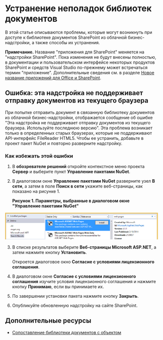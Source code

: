 
# <a name="troubleshooting-document-libraries"></a>Устранение неполадок библиотек документов
В этой статье описываются проблемы, которые могут возникнуть при доступе к библиотеке документов SharePoint из облачной бизнес-надстройки, а также способы их устранения.
 

 **Примечание.** Название "приложения для SharePoint" меняется на "надстройки SharePoint". Пока изменения не будут внесены полностью, в документации и пользовательском интерфейсе некоторых продуктов SharePoint и средств Visual Studio по-прежнему может встречаться термин "приложение". Дополнительные сведения см. в разделе [Новое название приложений для Office и SharePoint](new-name-for-apps-for-sharepoint#bk_newname).
 


 

## <a name="error-this-add-in-does-not-support-uploading-documents-from-your-current-browser"></a>Ошибка: эта надстройка не поддерживает отправку документов из текущего браузера

При попытке отправить документ в связанную библиотеку документов из облачной бизнес-надстройки, отображается сообщение об ошибке "Эта надстройка не поддерживает отправку документов из текущего браузера. Используйте последнюю версию". Эта проблема возникает только в определенных старых браузерах, которые не поддерживают API-интерфейс FileReader HTML5. Чтобы ее устранить, добавьте в проект пакет NuGet и повторно разверните надстройку.
 

 

### <a name="to-prevent-the-error"></a>Как избежать этой ошибки


1. В **обозревателе решений** откройте контекстное меню проекта **Сервер** и выберите пункт **Управление пакетами NuGet**.
    
 
2. В диалоговом окне **Управление пакетами NuGet** разверните узел **В сети**, а затем в поле **Поиск в сети** укажите веб-страницы, как показано на рисунке 1.
    
    **Рисунок 1. Параметры, выбранные в диалоговом окне "Управление пакетами NuGet"**

 

  ![Параметры, выбранные в диалоговом окне "Управление пакетами NuGet"](../../images/NuGet.PNG)
 

 

 
3. В списке результатов выберите **Веб-страницы Microsoft ASP.NET**, а затем нажмите кнопку **Установить**.
    
    Откроется диалоговое окно **Согласие с условиями лицензионного соглашения**.
    
 
4. В диалоговом окне **Согласие с условиями лицензионного соглашения** изучите условия лицензионного соглашения и нажмите кнопку **Принимаю**, если вы принимаете их.
    
 
5. По завершении установки пакета нажмите кнопку **Закрыть**.
    
 
6. Опубликуйте обновленную надстройку на сайте SharePoint.
    
 

## <a name="additional-resources"></a>Дополнительные ресурсы
<a name="bk_addresources"> </a>


-  [Сопоставление библиотеки документов с объектом](associate-a-document-library-with-an-entity)
    
 

